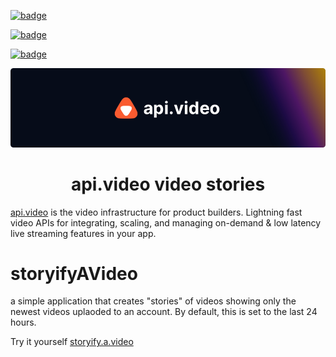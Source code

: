 [![badge](https://img.shields.io/twitter/follow/api_video?style=social)](https://twitter.com/intent/follow?screen_name=api_video)

[![badge](https://img.shields.io/github/stars/apivideo/storyifyAVideo?style=social)](https://github.com/apivideo/storyifyAVideo)

[![badge](https://img.shields.io/discourse/topics?server=https%3A%2F%2Fcommunity.api.video)](https://community.api.video)

![](https://github.com/apivideo/.github/blob/main/assets/apivideo_banner.png)

<h1 align="center">api.video video stories</h1>

[api.video](https://api.video) is the video infrastructure for product builders. Lightning fast video APIs for integrating, scaling, and managing on-demand & low latency live streaming features in your app.

# storyifyAVideo

a simple application that creates "stories" of videos showing only the newest videos uplaoded to an account.  By default, this is set to the last 24 hours. 

Try it yourself [storyify.a.video](https://storyify.a.video)

